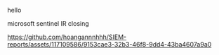 hello




microsoft sentinel IR closing

https://github.com/hoangannnhhh/SIEM-reports/assets/117109586/9153cae3-32b3-46f8-9dd4-43ba4607a9a0

